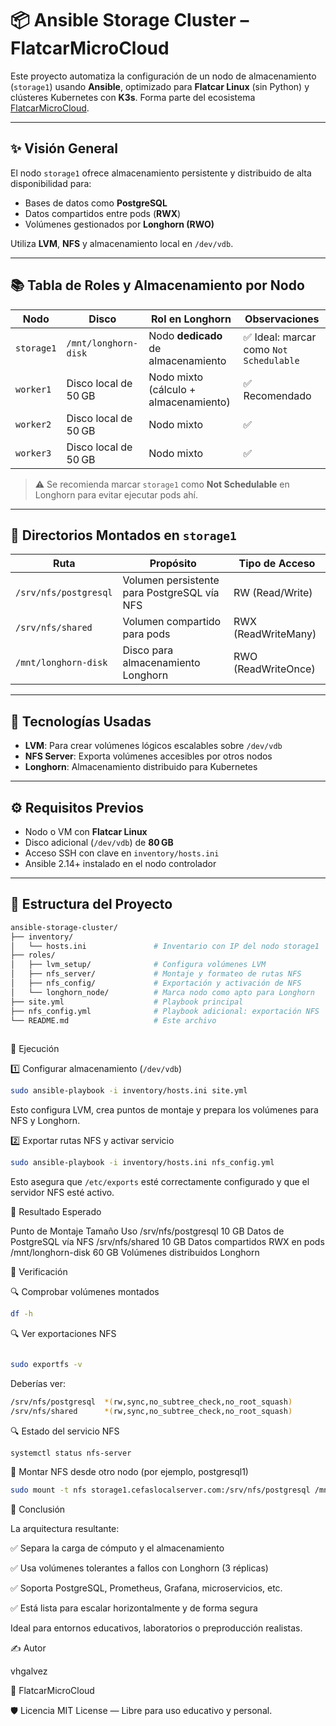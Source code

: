 # 📦 Ansible Storage Cluster – FlatcarMicroCloud

Este proyecto automatiza la configuración de un nodo de almacenamiento (`storage1`) usando **Ansible**, optimizado para **Flatcar Linux** (sin Python) y clústeres Kubernetes con **K3s**. Forma parte del ecosistema [FlatcarMicroCloud](https://github.com/vhgalvez/FlatcarMicroCloud).

---

## ✨ Visión General

El nodo `storage1` ofrece almacenamiento persistente y distribuido de alta disponibilidad para:

- Bases de datos como **PostgreSQL**
- Datos compartidos entre pods (**RWX**)
- Volúmenes gestionados por **Longhorn (RWO)**

Utiliza **LVM**, **NFS** y almacenamiento local en `/dev/vdb`.

---

## 📚 Tabla de Roles y Almacenamiento por Nodo

| Nodo        | Disco                 | Rol en Longhorn                    | Observaciones                            |
|-------------|-----------------------|------------------------------------|------------------------------------------|
| `storage1`  | `/mnt/longhorn-disk`  | Nodo **dedicado** de almacenamiento | ✅ Ideal: marcar como `Not Schedulable` |
| `worker1`   | Disco local de 50 GB   | Nodo mixto (cálculo + almacenamiento) | ✅ Recomendado                         |
| `worker2`   | Disco local de 50 GB   | Nodo mixto                          | ✅                                       |
| `worker3`   | Disco local de 50 GB   | Nodo mixto                          | ✅                                       |

> ⚠️ Se recomienda marcar `storage1` como **Not Schedulable** en Longhorn para evitar ejecutar pods ahí.

---

## 📁 Directorios Montados en `storage1`

| Ruta                    | Propósito                                  | Tipo de Acceso     |
|-------------------------|--------------------------------------------|--------------------|
| `/srv/nfs/postgresql`   | Volumen persistente para PostgreSQL vía NFS | RW (Read/Write)    |
| `/srv/nfs/shared`       | Volumen compartido para pods                | RWX (ReadWriteMany)|
| `/mnt/longhorn-disk`    | Disco para almacenamiento Longhorn          | RWO (ReadWriteOnce)|

---

## 🔧 Tecnologías Usadas

- **LVM**: Para crear volúmenes lógicos escalables sobre `/dev/vdb`
- **NFS Server**: Exporta volúmenes accesibles por otros nodos
- **Longhorn**: Almacenamiento distribuido para Kubernetes

---

## ⚙️ Requisitos Previos

- Nodo o VM con **Flatcar Linux**
- Disco adicional (`/dev/vdb`) de **80 GB**
- Acceso SSH con clave en `inventory/hosts.ini`
- Ansible 2.14+ instalado en el nodo controlador

---

## 📂 Estructura del Proyecto

```bash
ansible-storage-cluster/
├── inventory/
│   └── hosts.ini               # Inventario con IP del nodo storage1
├── roles/
│   ├── lvm_setup/              # Configura volúmenes LVM
│   ├── nfs_server/             # Montaje y formateo de rutas NFS
│   ├── nfs_config/             # Exportación y activación de NFS
│   └── longhorn_node/          # Marca nodo como apto para Longhorn
├── site.yml                    # Playbook principal
├── nfs_config.yml              # Playbook adicional: exportación NFS
└── README.md                   # Este archivo
   
```

🚀 Ejecución

1️⃣ Configurar almacenamiento (`/dev/vdb`)

```bash
sudo ansible-playbook -i inventory/hosts.ini site.yml
```

Esto configura LVM, crea puntos de montaje y prepara los volúmenes para NFS y Longhorn.

2️⃣ Exportar rutas NFS y activar servicio

```bash
sudo ansible-playbook -i inventory/hosts.ini nfs_config.yml
```

Esto asegura que `/etc/exports` esté correctamente configurado y que el servidor NFS esté activo.

📌 Resultado Esperado

Punto de Montaje	Tamaño	Uso
/srv/nfs/postgresql	10 GB	Datos de PostgreSQL vía NFS
/srv/nfs/shared	10 GB	Datos compartidos RWX en pods
/mnt/longhorn-disk	60 GB	Volúmenes distribuidos Longhorn


🧪 Verificación

🔍 Comprobar volúmenes montados
```bash
df -h
```

🔍 Ver exportaciones NFS

```bash

sudo exportfs -v
```

Deberías ver:

```bash
/srv/nfs/postgresql  *(rw,sync,no_subtree_check,no_root_squash)
/srv/nfs/shared      *(rw,sync,no_subtree_check,no_root_squash)
```

🔍 Estado del servicio NFS

```bash
systemctl status nfs-server
```

🧷 Montar NFS desde otro nodo (por ejemplo, postgresql1)

```bash
sudo mount -t nfs storage1.cefaslocalserver.com:/srv/nfs/postgresql /mnt
```

🌟 Conclusión

La arquitectura resultante:

✅ Separa la carga de cómputo y el almacenamiento

✅ Usa volúmenes tolerantes a fallos con Longhorn (3 réplicas)

✅ Soporta PostgreSQL, Prometheus, Grafana, microservicios, etc.

✅ Está lista para escalar horizontalmente y de forma segura

Ideal para entornos educativos, laboratorios o preproducción realistas.

✍️ Autor

vhgalvez

🔗 FlatcarMicroCloud

🛡️ Licencia
MIT License — Libre para uso educativo y personal.